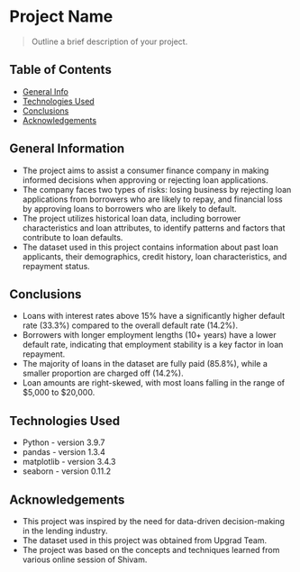# Project Name
> Outline a brief description of your project.


## Table of Contents
* [General Info](#general-information)
* [Technologies Used](#technologies-used)
* [Conclusions](#conclusions)
* [Acknowledgements](#acknowledgements)

<!-- You can include any other section that is pertinent to your problem -->

## General Information
- The project aims to assist a consumer finance company in making informed decisions when approving or rejecting loan applications.
- The company faces two types of risks: losing business by rejecting loan applications from borrowers who are likely to repay, and financial loss by approving loans to borrowers who are likely to default.
- The project utilizes historical loan data, including borrower characteristics and loan attributes, to identify patterns and factors that contribute to loan defaults.
- The dataset used in this project contains information about past loan applicants, their demographics, credit history, loan characteristics, and repayment status.

## Conclusions
- Loans with interest rates above 15% have a significantly higher default rate (33.3%) compared to the overall default rate (14.2%).
- Borrowers with longer employment lengths (10+ years) have a lower default rate, indicating that employment stability is a key factor in loan repayment.
- The majority of loans in the dataset are fully paid (85.8%), while a smaller proportion are charged off (14.2%).
- Loan amounts are right-skewed, with most loans falling in the range of $5,000 to $20,000.


## Technologies Used
- Python - version 3.9.7
- pandas - version 1.3.4
- matplotlib - version 3.4.3
- seaborn - version 0.11.2

## Acknowledgements

- This project was inspired by the need for data-driven decision-making in the lending industry.
- The dataset used in this project was obtained from Upgrad Team.
- The project was based on the concepts and techniques learned from various online session of Shivam.
